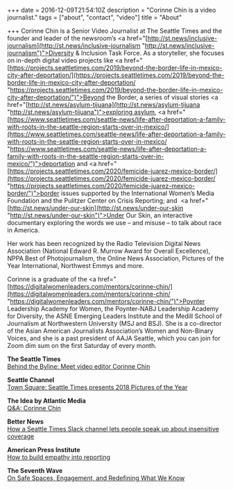 +++
date = 2016-12-09T21:54:10Z
description = "Corinne Chin is a video journalist."
tags = ["about", "contact", "video"]
title = "About"

+++
Corinne Chin is a Senior Video Journalist at The Seattle Times and the founder and leader of the newsroom’s <a href="[http://st.news/inclusive-journalism](http://st.news/inclusive-journalism "http://st.news/inclusive-journalism")">Diversity & Inclusion Task Force</a>. As a storyteller, she focuses on in-depth digital video projects like <a href="[https://projects.seattletimes.com/2019/beyond-the-border-life-in-mexico-city-after-deportation/](https://projects.seattletimes.com/2019/beyond-the-border-life-in-mexico-city-after-deportation/ "https://projects.seattletimes.com/2019/beyond-the-border-life-in-mexico-city-after-deportation/")">Beyond the Border</a>, a series of visual stories <a href="[http://st.news/asylum-tijuana](http://st.news/asylum-tijuana "http://st.news/asylum-tijuana")">exploring asylum</a>, <a href="[https://www.seattletimes.com/seattle-news/life-after-deportation-a-family-with-roots-in-the-seattle-region-starts-over-in-mexico/](https://www.seattletimes.com/seattle-news/life-after-deportation-a-family-with-roots-in-the-seattle-region-starts-over-in-mexico/ "https://www.seattletimes.com/seattle-news/life-after-deportation-a-family-with-roots-in-the-seattle-region-starts-over-in-mexico/")">deportation</a> and <a href="[https://projects.seattletimes.com/2020/femicide-juarez-mexico-border/](https://projects.seattletimes.com/2020/femicide-juarez-mexico-border/ "https://projects.seattletimes.com/2020/femicide-juarez-mexico-border/")">border issues</a> supported by the International Women’s Media Foundation and the Pulitzer Center on Crisis Reporting; and  <a href="[http://st.news/under-our-skin](http://st.news/under-our-skin "http://st.news/under-our-skin")">Under Our Skin</a>, an interactive documentary exploring the words we use – and misuse – to talk about race in America.

Her work has been recognized by the Radio Television Digital News Association (National Edward R. Murrow Award for Overall Excellence), NPPA Best of Photojournalism, the Online News Association, Pictures of the Year International, Northwest Emmys and more.

Corinne is a graduate of the <a href="[https://digitalwomenleaders.com/mentors/corinne-chin/](https://digitalwomenleaders.com/mentors/corinne-chin/ "https://digitalwomenleaders.com/mentors/corinne-chin/")">Poynter Leadership Academy for Women</a>, the Poynter-NABJ Leadership Academy for Diversity, the ASNE Emerging Leaders Institute and the Medill School of Journalism at Northwestern University (MSJ and BSJ). She is a co-director of the Asian American Journalists Association’s Women and Non-Binary Voices, and she is a past president of AAJA Seattle, which you can join for Zoom dim sum on the first Saturday of every month.

<p><span style="font-weight: bold">The Seattle Times</span><br>
<a href="https://www.seattletimes.com/seattle-news/behind-the-byline-meet-video-editor-corinne-chin/" target="_blank">Behind the Byline: Meet video editor Corinne Chin</a></p>

<p><span style="font-weight: bold">Seattle Channel</span><br>
<a href="http://www.seattlechannel.org/TownSquare?videoid=x101817" target="_blank">Town Square: Seattle Times presents 2018 Pictures of the Year</a></p>

<p><span style="font-weight: bold">The Idea by Atlantic Media</span><br> <a href="[https://medium.com/the-idea/q-a-corinne-chin-video-editor-the-seattle-times-1a553abb9378](https://medium.com/the-idea/q-a-corinne-chin-video-editor-the-seattle-times-1a553abb9378 "https://medium.com/the-idea/q-a-corinne-chin-video-editor-the-seattle-times-1a553abb9378")" target="_blank">Q&A: Corinne Chin</a></p>

<p><span style="font-weight: bold">Better News</span><br>
<a href="https://betternews.org/sharable-win-seattle-times-slack-channel-sensitive-subjects/
" target="_blank">How a Seattle Times Slack channel lets people speak up about insensitive coverage</a></p>

<p><span style="font-weight: bold">American Press Institute</span><br>
<a href="https://www.americanpressinstitute.org/publications/reports/strategy-studies/empathy-reporting/" target="_blank">How to build empathy into reporting</a></p>

<p><span style="font-weight: bold">The Seventh Wave</span><br>
<a href="http://theseventhwave.co/on-safe-spaces-engagement-and-redefining-what-we-know/
" target="_blank">On Safe Spaces, Engagement, and Redefining What We Know</a></p>